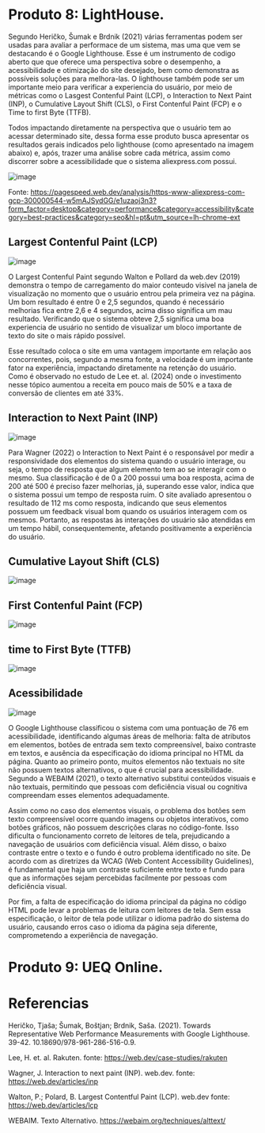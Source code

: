 # Produto 8: LightHouse.
Segundo Heričko, Šumak e Brdnik (2021) várias ferramentas podem ser usadas para avaliar a performace de um sistema, mas uma que vem se destacando é o Google Lighthouse. Esse é um instrumento de codigo aberto que que oferece uma perspectiva sobre o desempenho, a acessibilidade e otimização do site desejado, bem como demonstra as possíveis soluções para melhora-las. O lighthouse também pode ser um importante meio para verificar a experiencia do usuário, por meio de métricas como o Lasgest Contenful Paint (LCP), o Interaction to Next Paint (INP), o Cumulative Layout Shift (CLS), o First Contenful Paint (FCP) e o Time to first Byte (TTFB). 

Todos impactando diretamente na perspectiva que o usuário tem ao acessar determinado site, dessa forma esse produto busca apresentar os resultados gerais indicados pelo lighthouse (como apresentado na imagem abaixo) e, após, trazer uma análise sobre cada métrica, assim como discorrer sobre a acessibilidade que o sistema aliexpress.com possui. 

![image](https://github.com/user-attachments/assets/a8dc4c44-b821-4dd9-a8cc-7455b163338e)

Fonte: https://pagespeed.web.dev/analysis/https-www-aliexpress-com-gcp-300000544-w5mAJSydGG/e1uzaoj3n3?form_factor=desktop&category=performance&category=accessibility&category=best-practices&category=seo&hl=pt&utm_source=lh-chrome-ext
## Largest Contenful Paint (LCP)
![image](https://github.com/user-attachments/assets/341d3ba3-d7d3-4799-922f-c1d759d2d1ea)

O Largest Contenful Paint segundo Walton e Pollard da web.dev (2019) demonstra o tempo de carregamento do maior conteudo visivel na janela de visualização no momento que o usuário entrou pela primeira vez na página. Um bom resultado é entre 0 e 2,5 segundos, quando é necessário melhorias fica entre 2,6 e 4 segundos, acima disso significa um mau resultado. Verificando que o sistema obteve 2,5 significa uma boa experiencia de usuário no sentido de visualizar um bloco importante de texto do site o mais rápido possível.

Esse resultado coloca o site em uma vantagem importante em relação aos concorrentes, pois, segundo a mesma fonte, a velocidade é um importante fator na experiência, impactando diretamente na retenção do usuário. Como é observado no estudo de Lee et. al. (2024) onde o investimento nesse tópico aumentou a receita em pouco mais de 50% e a taxa de conversão de clientes em até 33%.

## Interaction to Next Paint (INP)
![image](https://github.com/user-attachments/assets/0aae65d7-91fc-4765-9472-57ed102d6f56)

Para Wagner (2022) o Interaction to Next Paint é o responsável por medir a responsividade dos elementos do sistema quando o usuário interage, ou seja, o tempo de resposta que algum elemento tem ao se interagir com o mesmo. Sua classificação é de 0 a 200 possui uma boa resposta, acima de 200 até 500 é preciso fazer melhorias, já, superando esse valor, indica que o sistema possui um tempo de resposta ruim. O site avaliado apresentou o resultado de 112 ms como resposta, indicando que seus elementos possuem um feedback visual bom quando os usuários interagem com os mesmos. Portanto, as respostas às interações do usuário são atendidas em um tempo hábil, consequentemente, afetando positivamente a experiência do usuário.
## Cumulative Layout Shift (CLS)
![image](https://github.com/user-attachments/assets/54f88e1e-5d1a-4971-995d-daaafa0cdeb9)

## First Contenful Paint (FCP)
![image](https://github.com/user-attachments/assets/cdb94fa4-4c1a-4381-9785-15668b825230)

## time to First Byte (TTFB)
![image](https://github.com/user-attachments/assets/584bd5e3-a377-4337-96f1-357859074817)

## Acessibilidade
![image](https://github.com/user-attachments/assets/2c79bbca-0d18-4fd9-8c05-72089132b747)

O Google Lighthouse classificou o sistema com uma pontuação de 76 em acessibilidade, identificando algumas áreas de melhoria: falta de atributos em elementos, botões de entrada sem texto compreensível, baixo contraste em textos, e ausência da especificação do idioma principal no HTML da página. Quanto ao primeiro ponto, muitos elementos não textuais no site não possuem textos alternativos, o que é crucial para acessibilidade. Segundo a WEBAIM (2021), o texto alternativo substitui conteúdos visuais e não textuais, permitindo que pessoas com deficiência visual ou cognitiva compreendam esses elementos adequadamente.

Assim como no caso dos elementos visuais, o problema dos botões sem texto compreensível ocorre quando imagens ou objetos interativos, como botões gráficos, não possuem descrições claras no código-fonte. Isso dificulta o funcionamento correto de leitores de tela, prejudicando a navegação de usuários com deficiência visual. Além disso, o baixo contraste entre o texto e o fundo é outro problema identificado no site. De acordo com as diretrizes da WCAG (Web Content Accessibility Guidelines), é fundamental que haja um contraste suficiente entre texto e fundo para que as informações sejam percebidas facilmente por pessoas com deficiência visual.

Por fim, a falta de especificação do idioma principal da página no código HTML pode levar a problemas de leitura com leitores de tela. Sem essa especificação, o leitor de tela pode utilizar o idioma padrão do sistema do usuário, causando erros caso o idioma da página seja diferente, comprometendo a experiência de navegação.



# Produto 9: UEQ Online.

# Referencias

Heričko, Tjaša; Šumak, Boštjan; Brdnik, Saša. (2021). Towards Representative Web Performance Measurements with Google Lighthouse. 39-42. 10.18690/978-961-286-516-0.9. 

Lee, H. et. al. Rakuten. fonte: https://web.dev/case-studies/rakuten

Wagner, J. Interaction to next paint (INP). web.dev. fonte: https://web.dev/articles/inp

Walton, P.; Polard, B. Largest Contentful Paint (LCP). web.dev fonte: https://web.dev/articles/lcp

WEBAIM. Texto Alternativo. https://webaim.org/techniques/alttext/
